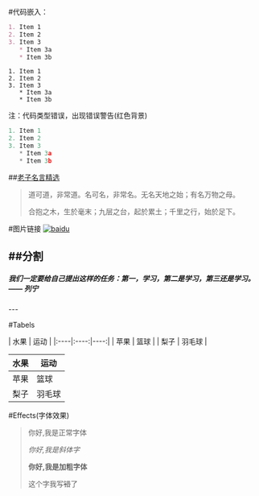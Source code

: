 #代码嵌入：
```markdown
1. Item 1
2. Item 2
3. Item 3
   * Item 3a
   * Item 3b
```
```
1. Item 1
2. Item 2
3. Item 3
   * Item 3a
   * Item 3b
```

注：代码类型错误，出现错误警告(红色背景)
```javascript
1. Item 1
2. Item 2
3. Item 3
   * Item 3a
   * Item 3b
```

##[老子名言精选](http://wenku.baidu.com/link?url=tnRo9ExUuWJEu5IPTQNYBUFY2j9-GqaaKcMT87iFNfWb_hmQnqgTGtqlGB2LktqWwUD3rjczkbj8tAFRq6HNYVmTcYR1_7wdZelKMFAaw5m)

>道可道，非常道。名可名，非常名。无名天地之始；有名万物之母。
>
>合抱之木，生於毫末；九层之台，起於累土；千里之行，始於足下。

#图片链接
[![baidu](http://imgsrc.baidu.com/forum/pic/item/e1fe9925bc315c60bdde4c4f8db1cb13485477c2.jpg)](http://baidu.com)

##分割
---
<h5>我们一定要给自己提出这样的任务：第一，学习，第二是学习，第三还是学习。 —— 列宁</h5>
---

#Tabels

| 水果 | 运动 |
|:----|:----:|----:|
| 苹果 | 篮球 |
| 梨子 | 羽毛球 |

| 水果 | 运动 |
--------|--------
| 苹果 | 篮球 |
| 梨子 | 羽毛球 |

#Effects(字体效果)
>你好,我是正常字体
>
>_你好,我是斜体字_
>
>__你好,我是加粗字体__
>
>这个字我写~~错~~了
